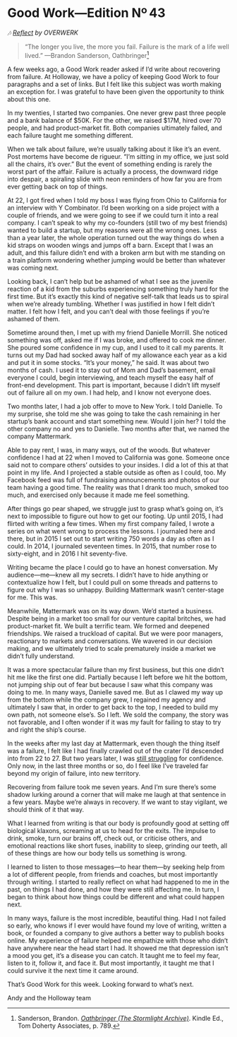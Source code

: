 # Good Work—Edition Nº 43

*🎶 [Reflect](https://open.spotify.com/track/1bqMJbV7XeJC6AKUItYnvc?si=YlSRAvqCRNmwLMZg_S0nDQ) by
OVERWERK*

> “The longer you live, the more you fail.
Failure is the mark of a life well lived.”
—Brandon Sanderson, Oathbringer[^1]

A few weeks ago, a Good Work reader asked if I’d write about recovering from failure.
At Holloway, we have a policy of keeping Good Work to four paragraphs and a set of links.
But I felt like this subject was worth making an exception for.
I was grateful to have been given the opportunity to think about this one.

In my twenties, I started two companies.
One never grew past three people and a bank balance of $50K. For the other, we raised
$17M, hired over 70 people, and had product-market fit.
Both companies ultimately failed, and each failure taught me something different.

When we talk about failure, we’re usually talking about it like it’s an event.
Post mortems have become de rigueur.
“I’m sitting in my office, we just sold all the chairs, it’s over.”
But the event of something ending is rarely the worst part of the affair.
Failure is actually a process, the downward ridge into despair, a spiraling slide with
neon reminders of how far you are from ever getting back on top of things.

At 22, I got fired when I told my boss I was flying from Ohio to California for an
interview with Y Combinator.
I’d been working on a side project with a couple of friends, and we were going to see if
we could turn it into a real company.
I can’t speak to why my co-founders (still two of my best friends) wanted to build a
startup, but my reasons were all the wrong ones.
Less than a year later, the whole operation turned out the way things do when a kid straps
on wooden wings and jumps off a barn.
Except that I was an adult, and this failure didn’t end with a broken arm but with me
standing on a train platform wondering whether jumping would be better than whatever was
coming next.

Looking back, I can’t help but be ashamed of what I see as the juvenile reaction of a kid
from the suburbs experiencing something truly hard for the first time.
But it’s exactly this kind of negative self-talk that leads us to spiral when we’re
already tumbling.
Whether I was justified in how I felt didn’t matter.
I felt how I felt, and you can’t deal with those feelings if you’re ashamed of them.

Sometime around then, I met up with my friend Danielle Morrill.
She noticed something was off, asked me if I was broke, and offered to cook me dinner.
She poured some confidence in my cup, and I used to it call my parents.
It turns out my Dad had socked away half of my allowance each year as a kid and put it in
some stocks. “It’s your money,” he said.
It was about two months of cash.
I used it to stay out of Mom and Dad’s basement, email everyone I could, begin
interviewing, and teach myself the easy half of front-end development.
This part is important, because I didn’t lift myself out of failure all on my own.
I had help, and I know not everyone does.

Two months later, I had a job offer to move to New York.
I told Danielle.
To my surprise, she told me she was going to take the cash remaining in her startup’s bank
account and start something new.
Would I join her?
I told the other company no and yes to Danielle.
Two months after that, we named the company Mattermark.

Able to pay rent, I was, in many ways, out of the woods.
But whatever confidence I had at 22 when I moved to California was gone.
Someone once said not to compare others’ outsides to your insides.
I did a lot of this at that point in my life.
And I projected a stable outside as often as I could, too.
My Facebook feed was full of fundraising announcements and photos of our team having a
good time. The reality was that I drank too much, smoked too much, and exercised only
because it made me feel something.

After things go pear shaped, we struggle just to grasp what’s going on, it’s next to
impossible to figure out how to get our footing.
Up until 2015, I had flirted with writing a few times.
When my first company failed, I wrote a series on what went wrong to process the lessons.
I journaled here and there, but in 2015 I set out to start writing 750 words a day as
often as I could.
In 2014, I journaled seventeen times.
In 2015, that number rose to sixty-eight, and in 2016 I hit seventy-five.

Writing became the place I could go to have an honest conversation.
My audience—me—knew all my secrets.
I didn’t have to hide anything or contextualize how I felt, but I could pull on some
threads and patterns to figure out why I was so unhappy.
Building Mattermark wasn’t center-stage for me.
This was.

Meanwhile, Mattermark was on its way down.
We’d started a business.
Despite being in a market too small for our venture capital britches, we had
product-market fit.
We built a terrific team.
We formed and deepened friendships.
We raised a truckload of capital.
But we were poor managers, reactionary to markets and conversations.
We wavered in our decision making, and we ultimately tried to scale prematurely inside a
market we didn’t fully understand.

It was a more spectacular failure than my first business, but this one didn’t hit me like
the first one did.
Partially because I left before we hit the bottom, not jumping ship out of fear but
because I saw what this company was doing to me.
In many ways, Danielle saved me.
But as I clawed my way up from the bottom while the company grew, I regained my agency and
ultimately I saw that, in order to get back to the top, I needed to build my own path, not
someone else’s.
So I left. We sold the company, the story was not favorable, and I often wonder if it was
my fault for failing to stay to try and right the ship’s course.

In the weeks after my last day at Mattermark, even though the thing itself was a failure,
I felt like I had finally crawled out of the crater I’d descended into from 22 to 27. But
two years later, I was [still struggling](https://www.andysparks.co/post/confidence) for
confidence. Only now, in the last three months or so, do I feel like I’ve traveled far
beyond my origin of failure, into new territory.

Recovering from failure took me seven years.
And I’m sure there’s some shadow lurking around a corner that will make me laugh at that
sentence in a few years.
Maybe we’re always in recovery.
If we want to stay vigilant, we should think of it that way.

What I learned from writing is that our body is profoundly good at setting off biological
klaxons, screaming at us to head for the exits.
The impulse to drink, smoke, turn our brains off, check out, or criticise others, and
emotional reactions like short fuses, inability to sleep, grinding our teeth, all of these
things are how our body tells us something is wrong.

I learned to listen to those messages—to hear them—by seeking help from a lot of different
people, from friends and coaches, but most importantly through writing.
I started to really reflect on what had happened to me in the past, on things I had done,
and how they were still affecting me.
In turn, I began to think about how things could be different and what could happen next.

In many ways, failure is the most incredible, beautiful thing.
Had I not failed so early, who knows if I ever would have found my love of writing,
written a book, or founded a company to give authors a better way to publish books online.
My experience of failure helped me empathize with those who didn’t have anywhere near the
head start I had.
It showed me that depression isn’t a mood you get, it’s a disease you can catch.
It taught me to feel my fear, listen to it, follow it, and face it.
But most importantly, it taught me that I could survive it the next time it came around.

That’s Good Work for this week.
Looking forward to what’s next.

Andy and the Holloway team

[^1]: Sanderson, Brandon. *[Oathbringer (The Stormlight Archive)](https://www.amazon.com/Oathbringer-Book-Three-Stormlight-Archive/dp/076532637X)*. Kindle Ed., Tom Doherty Associates, p. 789.

